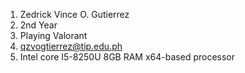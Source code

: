 
1. Zedrick Vince O. Gutierrez
2. 2nd Year
3. Playing Valorant
4. qzvogtierrez@tip.edu.ph
5. Intel core I5-8250U 8GB RAM x64-based processor
